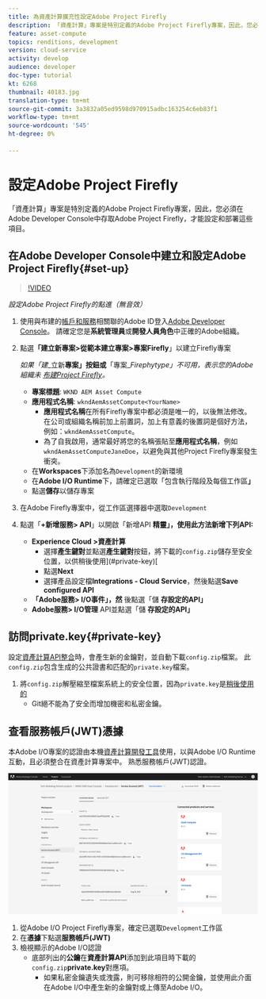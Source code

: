```yaml
---
title: 為資產計算擴充性設定Adobe Project Firefly
description: 「資產計算」專案是特別定義的Adobe Project Firefly專案，因此，您必須在Adobe Developer Console中存取Adobe Project Firefly，才能設定和部署這些項目。
feature: asset-compute
topics: renditions, development
version: cloud-service
activity: develop
audience: developer
doc-type: tutorial
kt: 6268
thumbnail: 40183.jpg
translation-type: tm+mt
source-git-commit: 3a3832a05ed9598d970915adbc163254c6eb83f1
workflow-type: tm+mt
source-wordcount: '545'
ht-degree: 0%

---
```



# 設定Adobe Project Firefly

「資產計算」專案是特別定義的Adobe Project Firefly專案，因此，您必須在Adobe Developer Console中存取Adobe Project Firefly，才能設定和部署這些項目。

## 在Adobe Developer Console中建立和設定Adobe Project Firefly{#set-up}

>[!VIDEO](https://video.tv.adobe.com/v/40183/?quality=12&learn=on)

_設定Adobe Project Firefly的點進（無音效）_

1. 使用與布建的[帳戶和服務](./accounts-and-services.md)相關聯的Adobe ID登入[Adobe Developer Console](https://console.adobe.io)。 請確定您是&#x200B;__系統管理員__&#x200B;或&#x200B;__開發人員角色__&#x200B;中正確的Adobe組織。
1. 點選&#x200B;__「建立新專案>從範本建立專案>專案Firefly__」以建立Firefly專案

   _如果「建__&#x200B;立新&#x200B;__專案」按鈕或__「專案&#x200B;__Firephytype」不可用，表示您的Adobe組織未 [布建Project Firefly](#request-adobe-project-firefly)。_

   + __專案標題__:  `WKND AEM Asset Compute`
   + __應用程式名稱__:  `wkndAemAssetCompute<YourName>`
      + __應用程式名稱__&#x200B;在所有Firefly專案中都必須是唯一的，以後無法修改。 在公司或組織名稱前加上前置詞，加上有意義的後置詞是個好方法，例如：`wkndAemAssetCompute`。
      + 為了自我啟用，通常最好將您的名稱張貼至&#x200B;__應用程式名稱__，例如`wkndAemAssetComputeJaneDoe`，以避免與其他Project Firefly專案發生衝突。
   + 在&#x200B;__Workspaces__&#x200B;下添加名為`Development`的新環境
   + 在&#x200B;__Adobe I/O Runtime__&#x200B;下，請確定已選取「包含執行階段及每個工作區&#x200B;__」__
   + 點選&#x200B;__儲存__&#x200B;以儲存專案
1. 在Adobe Firefly專案中，從工作區選擇器中選取`Development`
1. 點選「__+新增服務> API__」以開啟「新增API __精靈」，使用此方法新增下列API:__

   + __Experience Cloud >資產計算__
      + 選擇&#x200B;__產生鍵對__&#x200B;並點選&#x200B;__產生鍵對__&#x200B;按鈕，將下載的`config.zip`儲存至安全位置，以供稍後使用](#private-key)[
      + 點選&#x200B;__Next__
      + 選擇產品設定檔&#x200B;__Integrations - Cloud Service__，然後點選&#x200B;__Save configured API__
   + __「Adobe服務> I/O事件」，然__ 後點選「儲 __存設定的API」__
   + __Adobe服務> I/O管理__ API並點選「儲 __存設定的API」__

## 訪問private.key{#private-key}

設定[資產計算API整合](#set-up)時，會產生新的金鑰對，並自動下載`config.zip`檔案。 此`config.zip`包含生成的公共證書和匹配的`private.key`檔案。

1. 將`config.zip`解壓縮至檔案系統上的安全位置，因為`private.key`是[稍後使用的](../develop/environment-variables.md)
   + Git絕不能為了安全而增加機密和私密金鑰。

## 查看服務帳戶(JWT)憑據

本Adobe I/O專案的認證由本機[資產計算開發工具](../develop/development-tool.md)使用，以與Adobe I/O Runtime互動，且必須整合在資產計算專案中。 熟悉服務帳戶(JWT)認證。

![Adobe開發人員服務帳戶認證](./assets/firefly/service-account.png)

1. 從Adobe I/O Project Firefly專案，確定已選取`Development`工作區
1. 在&#x200B;__憑據__&#x200B;下點選&#x200B;__服務帳戶(JWT)__
1. 檢視顯示的Adobe I/O認證
   + 底部列出的&#x200B;__公鑰__&#x200B;在&#x200B;__資產計算API__&#x200B;添加到此項目時下載的`config.zip`__private.key__&#x200B;對應項。
      + 如果私密金鑰遺失或洩露，則可移除相符的公開金鑰，並使用此介面在Adobe I/O中產生新的金鑰對或上傳至Adobe I/O。
